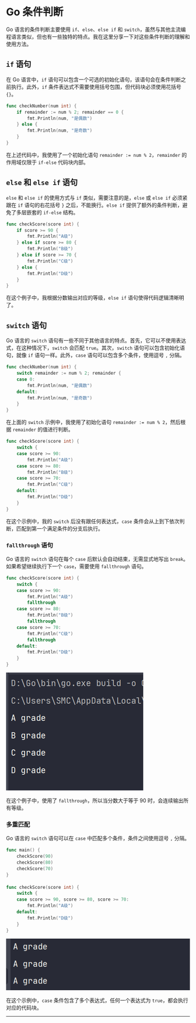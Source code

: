 # Go 条件判断

Go 语言的条件判断主要使用 `if`、`else`、`else if` 和 `switch`，虽然与其他主流编程语言类似，但也有一些独特的特点。我在这里分享一下对这些条件判断的理解和使用方法。

## `if` 语句

在 Go 语言中，`if` 语句可以包含一个可选的初始化语句，该语句会在条件判断之前执行。此外，`if` 条件表达式不需要使用括号包围，但代码块必须使用花括号 `{}`。

```go
func checkNumber(num int) {
    if remainder := num % 2; remainder == 0 {
        fmt.Println(num, "是偶数")
    } else {
        fmt.Println(num, "是奇数")
    }
}
```

在上述代码中，我使用了一个初始化语句 `remainder := num % 2`，`remainder` 的作用域仅限于 `if-else` 代码块内部。

## `else` 和 `else if` 语句

`else` 和 `else if` 的使用方式与 `if` 类似，需要注意的是，`else` 或 `else if` 必须紧跟在 `if` 语句的右花括号 `}` 之后，不能换行。`else if` 提供了额外的条件判断，避免了多层嵌套的 `if-else` 结构。

```go
func checkScore(score int) {
    if score >= 90 {
        fmt.Println("A级")
    } else if score >= 80 {
        fmt.Println("B级")
    } else if score >= 70 {
        fmt.Println("C级")
    } else {
        fmt.Println("D级")
    }
}
```

在这个例子中，我根据分数输出对应的等级，`else if` 语句使得代码逻辑清晰明了。

## `switch` 语句

Go 语言的 `switch` 语句有一些不同于其他语言的特点。首先，它可以不使用表达式，在这种情况下，`switch` 会匹配 `true`。其次，`switch` 语句可以包含初始化语句，就像 `if` 语句一样。此外，`case` 语句可以包含多个条件，使用逗号 `,` 分隔。

```go
func checkNumber(num int) {
    switch remainder := num % 2; remainder {
    case 0:
        fmt.Println(num, "是偶数")
    default:
        fmt.Println(num, "是奇数")
    }
}
```

在上面的 `switch` 示例中，我使用了初始化语句 `remainder := num % 2`，然后根据 `remainder` 的值进行判断。

```go
func checkScore(score int) {
    switch {
    case score >= 90:
        fmt.Println("A级")
    case score >= 80:
        fmt.Println("B级")
    case score >= 70:
        fmt.Println("C级")
    default:
        fmt.Println("D级")
    }
}
```

在这个示例中，我的 `switch` 后没有跟任何表达式，`case` 条件会从上到下依次判断，匹配到第一个满足条件的分支后执行。

### `fallthrough` 语句

Go 语言的 `switch` 语句在每个 `case` 后默认会自动结束，无需显式地写出 `break`。如果希望继续执行下一个 `case`，需要使用 `fallthrough` 语句。

```go
func checkScore(score int) {
    switch {
    case score >= 90:
        fmt.Println("A级")
        fallthrough
    case score >= 80:
        fmt.Println("B级")
        fallthrough
    case score >= 70:
        fmt.Println("C级")
        fallthrough
    default:
        fmt.Println("D级")
    }
}
```

![](../images/b26ca49fcebcf1a72f3d5dc414b3dd4c.png)

在这个例子中，使用了 `fallthrough`，所以当分数大于等于 90 时，会连续输出所有等级。

### 多重匹配

Go 语言的 `switch` 语句可以在 `case` 中匹配多个条件，条件之间使用逗号 `,` 分隔。

```go
func main() {
    checkScore(90)
    checkScore(80)
    checkScore(70)
}

func checkScore(score int) {
    switch {
    case score >= 90, score >= 80, score >= 70:
        fmt.Println("A级")
    default:
        fmt.Println("D级")
    }
}
```

![](../images/0607d54618d93b4d928cf6b916f664c1.png)

在这个示例中，`case` 条件包含了多个表达式，任何一个表达式为 `true`，都会执行对应的代码块。

---
